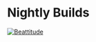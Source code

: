 # Nightly Builds
[![Beattitude](http://jccarius.art/%C5%92/DD/Beattitude.png)]([http://jccarius.art/%C5%92/DD/Beattitude.png](https://github.com/nanotheatre/Nightly-Builds/wiki/Bovucapo)) 
